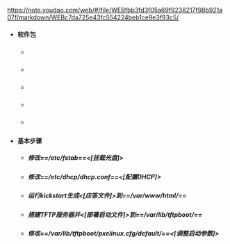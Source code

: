 https://note.youdao.com/web/#/file/WEBfbb3fd3f05a69f9238217f98b921a07f/markdown/WEBc7da725e43fc554224beb1ce9e3f93c5/

- #### 软件包
    - #####  <httpd> 
    - #####  <dhcp> 
    - #####  <tftp-server> <tftp>
    - #####  <syslinux>
    - #####  <system-config-kickstart>
- #### 基本步骤
    - ##### 修改==/etc/fstab==<[挂载光盘]> 
    - ##### 修改==/etc/dhcp/dhcp.conf==<[配置DHCP]>
    - ##### 运行kickstart生成<[应答文件]>到==/var/www/html/==
    - ##### 搭建TFTP服务器并<[部署启动文件]>到==/var/lib/tftpboot/==
    - ##### 修改==/var/lib/tftpboot/pxelinux.cfg/default/==<[调整启动参数]>
